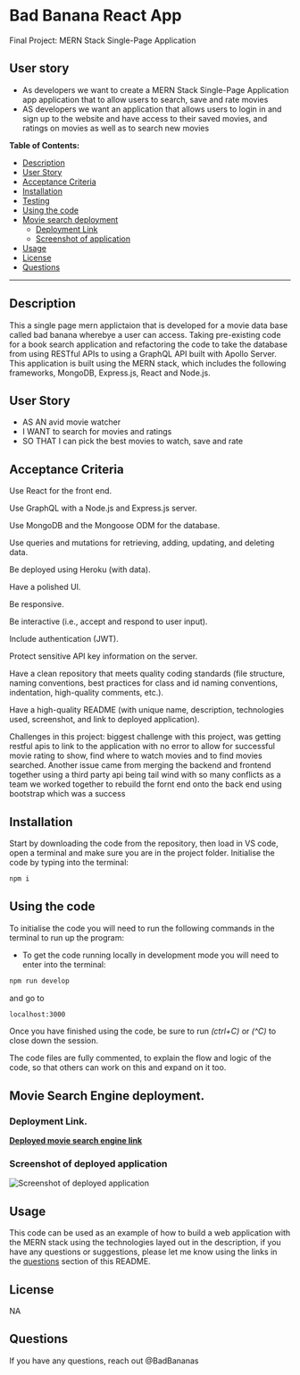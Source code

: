 # Bad Banana React App

Final Project: MERN Stack Single-Page Application

## User story 

- As developers we want to create a MERN Stack Single-Page Application app application that to allow users to search, save and rate movies
- AS developers we want an application that allows users to login in and sign up to the website and have access to their saved movies, and ratings on movies as well as to search new movies

**Table of Contents:**

* [Description](#description)
* [User Story](#user-story)
* [Acceptance Criteria](#acceptance-criteria)
* [Installation](#installation)
* [Testing](#testing)
* [Using the code](#using-the-code)
* [Movie search deployment](#movie-search-engine-deployment)
    * [Deployment Link](#deployment-link)
    * [Screenshot of application](#screenshot-of-deployed-application)
* [Usage](#usage)
* [License](#license) 
* [Questions](#questions)

---

## Description

This a single page mern applictaion that is developed for a movie data base called bad banana wherebye a user can access. Taking pre-existing code for a book search application and refactoring the code to take the database from using RESTful APIs to using a GraphQL API built with Apollo Server. This application is built using the MERN stack, which includes the following frameworks, MongoDB, Express.js, React and Node.js.


## User Story


* AS AN avid movie watcher
* I WANT to search for movies and ratings
* SO THAT I can pick the best movies to watch, save and rate



## Acceptance Criteria

Use React for the front end.

Use GraphQL with a Node.js and Express.js server.

Use MongoDB and the Mongoose ODM for the database.

Use queries and mutations for retrieving, adding, updating, and deleting data.

Be deployed using Heroku (with data).

Have a polished UI.

Be responsive.

Be interactive (i.e., accept and respond to user input).

Include authentication (JWT).

Protect sensitive API key information on the server.

Have a clean repository that meets quality coding standards (file structure, naming conventions, best practices for class and id naming conventions, indentation, high-quality comments, etc.).

Have a high-quality README (with unique name, description, technologies used, screenshot, and link to deployed application).






Challenges in this project: biggest challenge with this project, was getting restful apis to link to the application with no error to allow for successful movie rating to show, find where to watch movies and to find movies searched. Another issue came from merging the backend and frontend together using a third party api being tail wind with so many conflicts as a team we worked together to rebuild the fornt end onto the back end using bootstrap which was a success


## Installation

Start by downloading the code from the repository, then load in VS code, open a terminal and make sure you are in the project folder.
Initialise the code by typing into the terminal:
```bash
npm i
```

## Using the code

To initialise the code you will need to run the following commands in the terminal to run up the program:

- To get the code running locally in development mode you will need to enter into the terminal:
```bash
npm run develop
```
and go to

```bash
localhost:3000
```

Once you have finished using the code, be sure to run *(ctrl+C)* or *(^C)* to close down the session.

The code files are fully commented, to explain the flow and logic of the code, so that others can work on this and expand on it too.


## Movie Search Engine deployment.

### Deployment Link.


<a href="https://enigmawoman-mern-book-search.herokuapp.com/"><b>Deployed movie search engine link</b></a>


### Screenshot of deployed application

![Screenshot of deployed application](./client/src/images/badbananaSS.png)


## Usage

This code can be used as an example of how to build a web application with the MERN stack using the technologies layed out in the description, if you have any questions or suggestions, please let me know using the links in the [questions](#questions) section of this README.

## License

NA

## Questions

If you have any questions, reach out @BadBananas</br>



